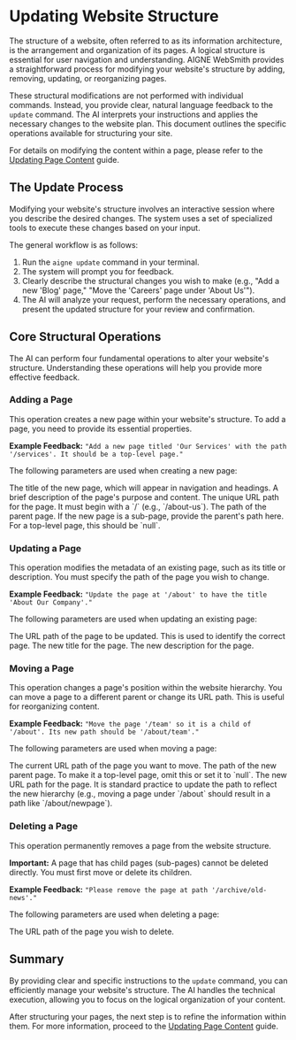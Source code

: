 # Updating Website Structure

The structure of a website, often referred to as its information architecture, is the arrangement and organization of its pages. A logical structure is essential for user navigation and understanding. AIGNE WebSmith provides a straightforward process for modifying your website's structure by adding, removing, updating, or reorganizing pages.

These structural modifications are not performed with individual commands. Instead, you provide clear, natural language feedback to the `update` command. The AI interprets your instructions and applies the necessary changes to the website plan. This document outlines the specific operations available for structuring your site.

For details on modifying the content within a page, please refer to the [Updating Page Content](./core-tasks-updating-website-content-updating-page-content.md) guide.

## The Update Process

Modifying your website's structure involves an interactive session where you describe the desired changes. The system uses a set of specialized tools to execute these changes based on your input.

The general workflow is as follows:
1.  Run the `aigne update` command in your terminal.
2.  The system will prompt you for feedback.
3.  Clearly describe the structural changes you wish to make (e.g., "Add a new 'Blog' page," "Move the 'Careers' page under 'About Us'").
4.  The AI will analyze your request, perform the necessary operations, and present the updated structure for your review and confirmation.

## Core Structural Operations

The AI can perform four fundamental operations to alter your website's structure. Understanding these operations will help you provide more effective feedback.

### Adding a Page

This operation creates a new page within your website's structure. To add a page, you need to provide its essential properties.

**Example Feedback:** `"Add a new page titled 'Our Services' with the path '/services'. It should be a top-level page."`

The following parameters are used when creating a new page:

<x-field-group>
  <x-field data-name="title" data-type="string" data-required="true">
    <x-field-desc markdown>The title of the new page, which will appear in navigation and headings.</x-field-desc>
  </x-field>
  <x-field data-name="description" data-type="string" data-required="true">
    <x-field-desc markdown>A brief description of the page's purpose and content.</x-field-desc>
  </x-field>
  <x-field data-name="path" data-type="string" data-required="true">
    <x-field-desc markdown>The unique URL path for the page. It must begin with a `/` (e.g., `/about-us`).</x-field-desc>
  </x-field>
  <x-field data-name="parentId" data-type="string" data-required="false">
    <x-field-desc markdown>The path of the parent page. If the new page is a sub-page, provide the parent's path here. For a top-level page, this should be `null`.</x-field-desc>
  </x-field>
</x-field-group>

### Updating a Page

This operation modifies the metadata of an existing page, such as its title or description. You must specify the path of the page you wish to change.

**Example Feedback:** `"Update the page at '/about' to have the title 'About Our Company'."`

The following parameters are used when updating an existing page:

<x-field-group>
  <x-field data-name="path" data-type="string" data-required="true">
    <x-field-desc markdown>The URL path of the page to be updated. This is used to identify the correct page.</x-field-desc>
  </x-field>
  <x-field data-name="title" data-type="string" data-required="false">
    <x-field-desc markdown>The new title for the page.</x-field-desc>
  </x-field>
  <x-field data-name="description" data-type="string" data-required="false">
    <x-field-desc markdown>The new description for the page.</x-field-desc>
  </x-field>
</x-field-group>

### Moving a Page

This operation changes a page's position within the website hierarchy. You can move a page to a different parent or change its URL path. This is useful for reorganizing content.

**Example Feedback:** `"Move the page '/team' so it is a child of '/about'. Its new path should be '/about/team'."`

The following parameters are used when moving a page:

<x-field-group>
  <x-field data-name="path" data-type="string" data-required="true">
    <x-field-desc markdown>The current URL path of the page you want to move.</x-field-desc>
  </x-field>
  <x-field data-name="newParentId" data-type="string" data-required="false">
    <x-field-desc markdown>The path of the new parent page. To make it a top-level page, omit this or set it to `null`.</x-field-desc>
  </x-field>
  <x-field data-name="newPath" data-type="string" data-required="true">
    <x-field-desc markdown>The new URL path for the page. It is standard practice to update the path to reflect the new hierarchy (e.g., moving a page under `/about` should result in a path like `/about/newpage`).</x-field-desc>
  </x-field>
</x-field-group>

### Deleting a Page

This operation permanently removes a page from the website structure.

**Important:** A page that has child pages (sub-pages) cannot be deleted directly. You must first move or delete its children.

**Example Feedback:** `"Please remove the page at path '/archive/old-news'."`

The following parameters are used when deleting a page:

<x-field-group>
  <x-field data-name="path" data-type="string" data-required="true">
    <x-field-desc markdown>The URL path of the page you wish to delete.</x-field-desc>
  </x-field>
</x-field-group>

## Summary

By providing clear and specific instructions to the `update` command, you can efficiently manage your website's structure. The AI handles the technical execution, allowing you to focus on the logical organization of your content.

After structuring your pages, the next step is to refine the information within them. For more information, proceed to the [Updating Page Content](./core-tasks-updating-website-content-updating-page-content.md) guide.